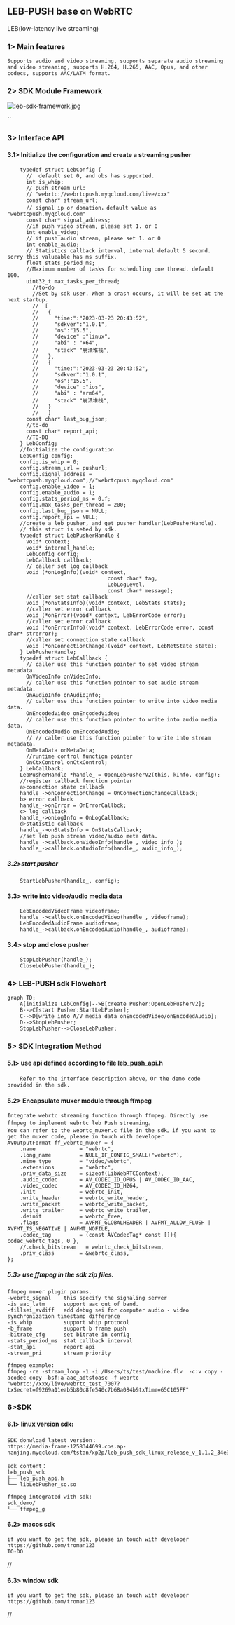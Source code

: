 ## LEB-PUSH base on WebRTC
   LEB(low-latency live streaming)

### 1> Main features
    Supports audio and video streaming, supports separate audio streaming and video streaming, supports H.264, H.265, AAC, Opus, and other codecs, supports AAC/LATM format.

### 2> SDK Module Framework

![leb-sdk-framework.jpg](doc/images/leb-sdk-framework.jpg)

``
### 3> Interface API
#### 3.1> Initialize the configuration and create a streaming pusher
        typedef struct LebConfig {
          //  default set 0, and obs has supported.
          int is_whip;
          // push stream url:
          // "webrtc://webrtcpush.myqcloud.com/live/xxx"
          const char* stream_url;
          // signal ip or domation，default value as "webrtcpush.myqcloud.com"
          const char* signal_address;
          //if push video stream, please set 1. or 0
          int enable_video;
          // if push audio stream, please set 1. or 0
          int enable_audio;
          // Statistics callback interval, internal default 5 second. sorry this valueable has ms suffix. 
          float stats_period_ms;
          //Maximum number of tasks for scheduling one thread. default 100.
          uint32_t max_tasks_per_thread;
            //to-do
            //Set by sdk user. When a crash occurs, it will be set at the next startup.
            //  [
            //   {
            //     "time:":"2023-03-23 20:43:52",
            //     "sdkver":"1.0.1",
            //     "os":"15.5",
            //     "device" :"linux",
            //     "abi" : "x64",
            //     "stack" "崩溃堆栈",
            //   },
            //   {
            //     "time:":"2023-03-23 20:43:52",
            //     "sdkver":"1.0.1",
            //     "os":"15.5",
            //     "device" :"ios",
            //     "abi" : "arm64",
            //     "stack" "崩溃堆栈",
            //   }
            //   ]
          const char* last_bug_json;
          //to-do 
          const char* report_api;
          //TO-DO
        } LebConfig;
        //Initialize the configuration
        LebConfig config;
        config.is_whip = 0;
        config.stream_url = pushurl;
        config.signal_address = "webrtcpush.myqcloud.com";//"webrtcpush.myqcloud.com"
        config.enable_video = 1;
        config.enable_audio = 1;
        config.stats_period_ms = 0.f;
        config.max_tasks_per_thread = 200;
        config.last_bug_json = NULL;
        config.report_api = NULL;
        //create a leb pusher, and get pusher handler(LebPusherHandle).
        // this struct is seted by sdk.
        typedef struct LebPusherHandle {
          void* context;
          void* internal_handle;
          LebConfig config;
          LebCallback callback;
          // caller set log callback
          void (*onLogInfo)(void* context,
                                    const char* tag,
                                    LebLogLevel,
                                    const char* message);
          //caller set stat callback
          void (*onStatsInfo)(void* context, LebStats stats);
          //caller set error callback
          void (*onError)(void* context, LebErrorCode error);
          //caller set error callback
          void (*onErrorInfo)(void* context, LebErrorCode error, const char* strerror);
          //caller set connection state callback
          void (*onConnectionChange)(void* context, LebNetState state);
        } LebPusherHandle;
        typedef struct LebCallback {
          // caller use this function pointer to set video stream metadata.
          OnVideoInfo onVideoInfo;
          // caller use this function pointer to set audio stream metadata.
          OnAudioInfo onAudioInfo;
          // caller use this function pointer to write into video media data.
          OnEncodedVideo onEncodedVideo;
          // caller use this function pointer to write into audio media data.
          OnEncodedAudio onEncodedAudio;
          // // caller use this function pointer to write into stream metadata.
          OnMetaData onMetaData;
          //runtime control function pointer
          OnCtxControl onCtxControl;
        } LebCallback;
        LebPusherHandle *handle_ = OpenLebPusherV2(this, kInfo, config);
        //register callback function pointer
        a>connection state callback
        handle_->onConnectionChange = OnConnectionChangeCallback;
        b> error callback
        handle_->onError = OnErrorCallbck;
        c> log callback
        handle_->onLogInfo = OnLogCallback;
        d>statistic callback
        handle_->onStatsInfo = OnStatsCallback;
        //set leb push stream video/audio meta data.
        handle_->callback.onVideoInfo(handle_, video_info_);
        handle_->callback.onAudioInfo(handle_, audio_info_);
##### 3.2>start pusher
        StartLebPusher(handle_, config);
#### 3.3> write into video/audio media data
        LebEncodedVideoFrame videoframe;
        handle_->callback.onEncodedVideo(handle_, videoframe);
        LebEncodedAudioFrame audioframe; 
        handle_->callback.onEncodedAudio(handle_, audioframe);
#### 3.4> stop and close pusher
        StopLebPusher(handle_);
        CloseLebPusher(handle_);
### 4> LEB-PUSH sdk Flowchart
```mermaid
graph TD;
    A[initialize LebConfig]-->B[create Pusher:OpenLebPusherV2];
    B-->C[start Pusher:StartLebPusher];
    C-->D[write into A/V media data onEncodedVideo/onEncodedAudio];
    D-->StopLebPusher;
    StopLebPusher-->CloseLebPusher;
```
### 5> SDK Integration Method
#### 5.1> use api defined according to file leb_push_api.h
        Refer to the interface description above，Or the demo code provided in the sdk.
#### 5.2> Encapsulate muxer module through ffmpeg
    Integrate webrtc streaming function through ffmpeg. Directly use ffmpeg to implement webrtc leb Push streaming。
    You can refer to the webrtc_muxer.c file in the sdk。if you want to get the muxer code, please in touch with developer
    AVOutputFormat ff_webrtc_muxer = {
        .name              = "webrtc",
        .long_name         = NULL_IF_CONFIG_SMALL("webrtc"),
        .mime_type         = "video/webrtc",
        .extensions        = "webrtc",
        .priv_data_size    = sizeof(LibWebRTCContext),
        .audio_codec       = AV_CODEC_ID_OPUS | AV_CODEC_ID_AAC,
        .video_codec       = AV_CODEC_ID_H264,
        .init              = webrtc_init,
        .write_header      = webrtc_write_header,
        .write_packet      = webrtc_write_packet,
        .write_trailer     = webrtc_write_trailer,
        .deinit            = webrtc_free,
        .flags             = AVFMT_GLOBALHEADER | AVFMT_ALLOW_FLUSH | AVFMT_TS_NEGATIVE | AVFMT_NOFILE,
        .codec_tag         = (const AVCodecTag* const []){ codec_webrtc_tags, 0 },
        //.check_bitstream   = webrtc_check_bitstream,
        .priv_class        = &webrtc_class,
    };
##### 5.3> use ffmpeg in the sdk zip files.
    ffmpeg muxer plugin params.
    -webrtc_signal    this specify the signaling server
    -is_aac_latm      support aac out of band.
    -fillsei_avdiff   add debug sei for computer audio - video synchronization timestamp difference
    -is_whip          support whip protocol
    -b_frame          support b frame push
    -bitrate_cfg      set bitrate in config
    -stats_period_ms  stat callback interval 
    -stat_api         report api
    -stream_pri       stream priority
    
    ffmpeg example:
    ffmpeg -re -stream_loop -1 -i /Users/ts/test/machine.flv  -c:v copy -acodec copy -bsf:a aac_adtstoasc -f webrtc "webrtc://xxx/live/webrtc_test_7007?txSecret=f9269a11eab5b80c8fe540c7b68a084b&txTime=65C105FF"

### 6>SDK
#### 6.1> linux version sdk:
    SDK donwload latest version：
    https://media-frame-1258344699.cos.ap-nanjing.myqcloud.com/tstan/xp2p/leb_push_sdk_linux_release_v_1.1.2_34e32e4ebe_md96f396a453_2023_11_01_20_57.zip
    
    sdk content：
    leb_push_sdk  
    ├── leb_push_api.h
    └── libLebPusher_so.so
    
    ffmpeg integrated with sdk:
    sdk_demo/
    └── ffmpeg_g

#### 6.2> macos sdk
    if you want to get the sdk, please in touch with developer https://github.com/troman123
    TO-DO
//
#### 6.3> window sdk
    if you want to get the sdk, please in touch with developer https://github.com/troman123
//














